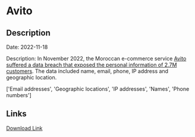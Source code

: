 # Avito

## Description

Date: 2022-11-18

Description:
In November 2022, the Moroccan e-commerce service <a href="https://ledesk.ma/2022/12/20/avito-sexplique-sur-le-data-breach-ayant-touche-27-millions-dutilisateurs-de-sa-plateforme/" target="_blank" rel="noopener">Avito suffered a data breach that exposed the personal information of 2.7M customers</a>. The data included name, email, phone, IP address and geographic location.


['Email addresses', 'Geographic locations', 'IP addresses', 'Names', 'Phone numbers']

## Links

[Download Link](https://link-to.net/1229997/331.85825042100936/dynamic/?r=aHR0cHM6Ly93d3cubWVkaWFmaXJlLmNvbS92aWV3L1prNDJSbElENjhJZ21aMS9hdml0by5tYS9maWxl)